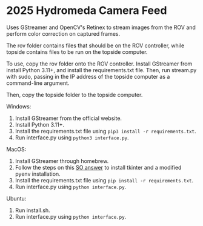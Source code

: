 # 2025 Hydromeda Camera Feed

Uses GStreamer and OpenCV's Retinex to stream images from the ROV and
perform color correction on captured frames.

The rov folder contains files that should be on the ROV controller, while
topside contains files to be run on the topside computer.

To use, copy the rov folder onto the ROV controller. Install GStreamer from install Python 3.11+,
and install the requirements.txt file. Then, run stream.py with sudo, passing
in the IP address of the topside computer as a command-line argument.

Then, copy the topside folder to the topside computer.

Windows:
1. Install GStreamer from the official website.
2. Install Python 3.11+.
3. Install the requirements.txt file using `pip3 install -r requirements.txt`.
4. Run interface.py using `python3 interface.py`.

MacOS:
1. Install GStreamer through homebrew.
2. Follow the steps on this [SO answer](https://stackoverflow.com/a/60469203) to install tkinter and a modified pyenv installation.
3. Install the requirements.txt file using `pip install -r requirements.txt`.
4. Run interface.py using `python interface.py`.

Ubuntu:
1. Run install.sh.
2. Run interface.py using `python interface.py`.
